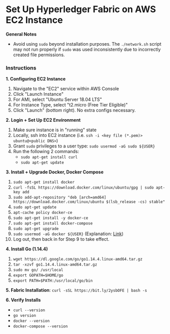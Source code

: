 # Set Up Hyperledger Fabric on AWS EC2 Instance

**General Notes**
* Avoid using `sudo` beyond installation purposes. The `./network.sh` script may not run properly if `sudo` was used inconsistently due to incorrectly created file permissions.

### Instructions
**1. Configuring EC2 Instance**
1. Navigate to the "EC2" service within AWS Console
2. Click "Launch Instance"
3. For AMI, select "Ubuntu Server 18.04 LTS"
4. For Instance Type, select "t2.micro (Free Tier Eligible)"
5. Click "Launch" (bottom right). No extra configs necessary.

**2. Login + Set Up EC2 Environment**
1. Make sure instance is in "running" state
2. Locally, ssh into EC2 instance (i.e. `ssh -i <key file (*.pem)> ubuntu@<public DNS>`)
3. Grant `sudo` privileges to a user type: `sudo usermod -aG sudo ${USER}`
4. Run the following 2 commands:
    * `sudo apt-get install curl`
    * `sudo apt-get update`

**3. Install + Upgrade Docker, Docker Compose**
1. `sudo apt-get install docker`
2. `curl -fsSL https://download.docker.com/linux/ubuntu/gpg | sudo apt-key add`
3. `sudo add-apt-repository "deb [arch=amd64] https://download.docker.com/linux/ubuntu $(lsb_release -cs) stable"`
4. `sudo apt-get update`
5. `apt-cache policy docker-ce`
6. `sudo apt-get install -y docker-ce`
7. `sudo apt-get install docker-compose`
8. `sudo apt-get upgrade`
9. `sudo usermod -aG docker ${USER}` (Explanation: [Link](https://www.digitalocean.com/community/questions/how-to-fix-docker-got-permission-denied-while-trying-to-connect-to-the-docker-daemon-socket))
10. Log out, then back in for Step 9 to take effect.

**4. Install Go (1.14.4)**
1. `wget https://dl.google.com/go/go1.14.4.linux-amd64.tar.gz`
2. `tar -xzvf go1.14.4.linux-amd64.tar.gz`
3. `sudo mv go/ /usr/local`
4. `export GOPATH=$HOME/go`
5. `export PATH=$PATH:/usr/local/go/bin`

**5. Fabric Installation**: `curl -sSL https://bit.ly/2ysbOFE | bash -s`

**6. Verify Installs**
* `curl --version`
* `go version`
* `docker --version`
* `docker-compose --version`
